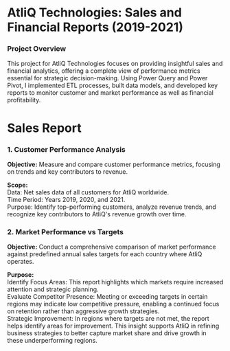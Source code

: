 # AtliQ Technologies: Sales and Financial Reports (2019-2021)
### Project Overview
This project for AtliQ Technologies focuses on providing insightful sales and financial analytics, offering a complete view of performance metrics essential for strategic decision-making. Using Power Query and Power Pivot, I implemented ETL processes, built data models, and developed key reports to monitor customer and market performance as well as financial profitability.

# Sales Report
### 1. Customer Performance Analysis<br>
**Objective:** Measure and compare customer performance metrics, focusing on trends and key contributors to revenue.<br>

**Scope:**<br>
Data: Net sales data of all customers for AtliQ worldwide.<br>
Time Period: Years 2019, 2020, and 2021.<br>
Purpose: Identify top-performing customers, analyze revenue trends, and recognize key contributors to AtliQ's revenue growth over time.<br>

### 2. Market Performance vs Targets<br>
**Objective:** Conduct a comprehensive comparison of market performance against predefined annual sales targets for each country where AtliQ operates.<br>

**Purpose:**<br>
Identify Focus Areas: This report highlights which markets require increased attention and strategic planning.<br>
Evaluate Competitor Presence: Meeting or exceeding targets in certain regions may indicate low competitive pressure, enabling a continued focus on retention rather than aggressive growth strategies.<br>
Strategic Improvement: In regions where targets are not met, the report helps identify areas for improvement. This insight supports AtliQ in refining business strategies to better capture market share and drive growth in these underperforming regions.<br>
